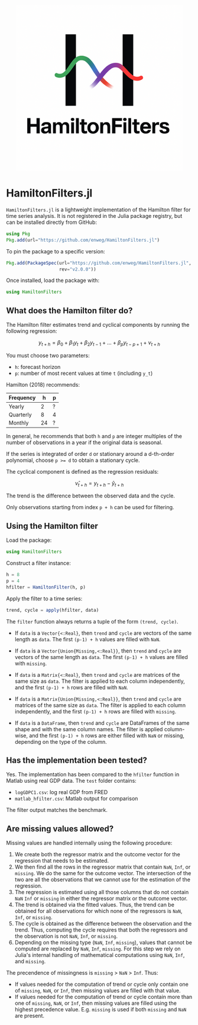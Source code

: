 <p align="center">
  <img src="assets/logo.png"
       alt="Logo of HamiltonFilters.jl"
       width="450">
</p>


# HamiltonFilters.jl

`HamiltonFilters.jl` is a lightweight implementation of the Hamilton
filter for time series analysis. It is not registered in the Julia
package registry, but can be installed directly from GitHub:

```julia
using Pkg
Pkg.add(url="https://github.com/enweg/HamiltonFilters.jl")
```

To pin the package to a specific version:

```julia
Pkg.add(PackageSpec(url="https://github.com/enweg/HamiltonFilters.jl",
                    rev="v2.0.0"))
```

Once installed, load the package with:

```julia
using HamiltonFilters
```

## What does the Hamilton filter do?

The Hamilton filter estimates trend and cyclical components by running
the following regression:

$$
y_{t+h} = \beta_0 + \beta_1 y_t + \beta_2 y_{t-1} + \dots + \beta_p y_{t-p+1} + \nu_{t+h}
$$

You must choose two parameters:
- `h`: forecast horizon
- `p`: number of most recent values at time `t` (including `y_t`)

Hamilton (2018) recommends:

| Frequency | h | p |
|-----------|---|---|
| Yearly    | 2 | ? |
| Quarterly | 8 | 4 |
| Monthly   | 24| ? |

In general, he recommends that both `h` and `p` are integer multiples
of the number of observations in a year if the original data is 
seasonal.

If the series is integrated of order `d` or stationary around a
d-th-order polynomial, choose `p >= d` to obtain a stationary cycle.

The cyclical component is defined as the regression residuals:

$$
\hat\nu_{t+h} = y_{t+h} - \hat y_{t+h}
$$

The trend is the difference between the observed data and the cycle.

Only observations starting from index `p + h` can be used for filtering.

## Using the Hamilton filter

Load the package:

```julia
using HamiltonFilters
```

Construct a filter instance:

```julia
h = 8
p = 4
hfilter = HamiltonFilter(h, p)
```

Apply the filter to a time series:

```julia
trend, cycle = apply(hfilter, data)
```

The `filter` function always returns a tuple of the form `(trend, cycle)`.

- If `data` is a `Vector{<:Real}`, then `trend` and `cycle` are vectors
  of the same length as `data`. The first `(p-1) + h` values are filled
  with `NaN`.
- If `data` is a `Vector{Union{Missing,<:Real}}`, then `trend` and `cycle` 
  are vectors of the same length as `data`. The first `(p-1) + h` values are 
  filled with `missing`.

- If `data` is a `Matrix{<:Real}`, then `trend` and `cycle` are matrices
  of the same size as `data`. The filter is applied to each column
  independently, and the first `(p-1) + h` rows are filled with `NaN`.
- If `data` is a `Matrix{Union{Missing,<:Real}}`, then `trend` and `cycle` 
  are matrices of the same size as `data`. The filter is applied to each column
  independently, and the first `(p-1) + h` rows are filled with `missing`.

- If `data` is a `DataFrame`, then `trend` and `cycle` are DataFrames of
  the same shape and with the same column names. The filter is applied
  column-wise, and the first `(p-1) + h` rows are either filled with `NaN` or 
  missing, depending on the type of the column.

## Has the implementation been tested?

Yes. The implementation has been compared to the `hfilter` function in
Matlab using real GDP data. The `test` folder contains:

- `logGDPC1.csv`: log real GDP from FRED
- `matlab_hfilter.csv`: Matlab output for comparison

The filter output matches the benchmark.

## Are missing values allowed? 

Missing values are handled internally using the following procedure: 

1. We create both the regressor matrix and the outcome vector for the regression 
   that needs to be estimated. 
2. We then find all the rows in the regressor matrix that contain `NaN`, `Inf`, 
   or `missing`. We do the same for the outcome vector. The intersection of the 
   two are all the observations that we cannot use for the estimation of the 
   regression. 
3. The regression is estimated using all those columns that do not contain `NaN`
   `Inf` or `missing` in either the regressor matrix or the outcome vector. 
4. The trend is obtained via the fitted values. Thus, the trend can be obtained 
   for all observations for which none of the regressors is `NaN`, `Inf`, or 
   `missing`. 
5. The cycle is obtained as the difference between the observation and the trend. 
   Thus, computing the cycle requires that both the regressors and the observation 
   is not `NaN`, `Inf`, or `missing`. 
6. Depending on the missing type (`NaN`, `Inf`, `missing`), values that cannot 
   be computed are replaced by `NaN`, `Inf`, `missing`. For this step we rely 
   on Julia's internal handling of mathematical computations using `NaN`, `Inf`, 
   and `missing`. 

The precendence of missingness is `missing` > `NaN` > `Inf`. Thus: 
- If values needed for the computation of trend or cycle only contain one of 
  `missing`, `NaN`, or `Inf`, then missing values are filled with that value. 
- If values needed for the computation of trend or cycle contain more than 
  one of `missing`, `NaN`, or `Inf`, then missing values are filled using the 
  highest precedence value. E.g. `missing` is used if both `missing` and `NaN` 
  are present. 
